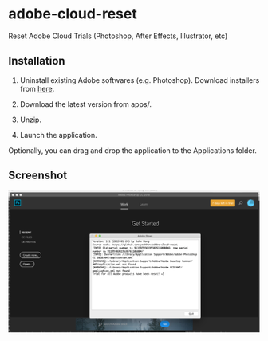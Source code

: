 # adobe-cloud-reset
Reset Adobe Cloud Trials (Photoshop, After Effects, Illustrator, etc)

## Installation

1. Uninstall existing Adobe softwares (e.g. Photoshop). Download installers from [here](https://prodesigntools.com/adobe-cc-2018-direct-download-links.html).

2. Download the latest version from apps/.

3. Unzip.

4. Launch the application.

Optionally, you can drag and drop the application to the Applications folder.

## Screenshot
![Screenshot](screenshot.png)
